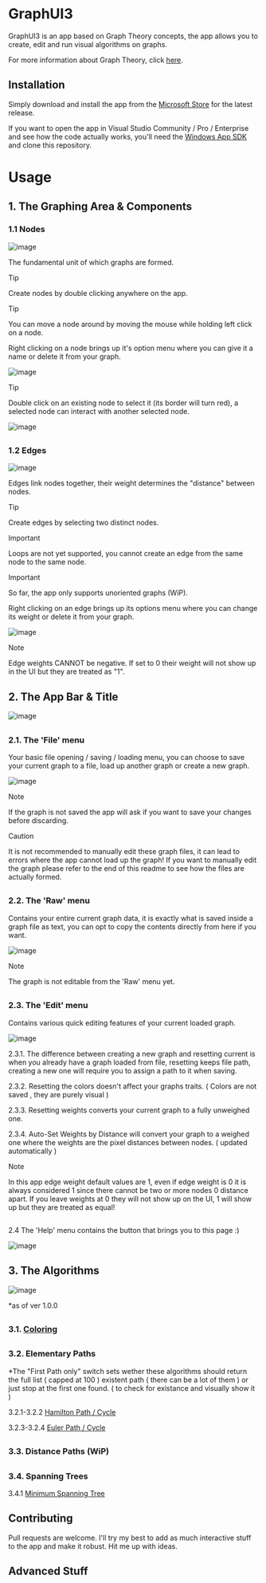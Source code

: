 # GraphUI3

GraphUI3 is an app based on Graph Theory concepts, the app allows you to create, edit and run  visual algorithms on graphs.

For more information about Graph Theory, click [here](https://brilliant.org/wiki/graph-theory/).

## Installation
Simply download and install the app from the [Microsoft Store](https://microsoft.com) for the latest release.

If you want to open the app in Visual Studio Community / Pro / Enterprise and see how the code actually works, you'll need the [Windows App SDK](https://learn.microsoft.com/en-us/windows/apps/windows-app-sdk/set-up-your-development-environment?tabs=cs-vs-community%2Ccpp-vs-community%2Cvs-2022-17-1-a%2Cvs-2022-17-1-b) and clone this repository.

# Usage

## 1. The Graphing Area & Components

### 1.1 Nodes

![image](https://github.com/roland31x/GraphUI3/assets/115028239/0b4ecd15-b8a0-41ed-831c-514f58be9437)

The fundamental unit of which graphs are formed.

>[!TIP]
> Create nodes by double clicking anywhere on the app.

>[!TIP]
> You can move a node around by moving the mouse while holding left click on a node.

Right clicking on a node brings up it's option menu where you can give it a name or delete it from your graph.

![image](https://github.com/roland31x/GraphUI3/assets/115028239/848d9b5c-aaf4-4771-a123-e571d07e545c)

>[!TIP]
> Double click on an existing node to select it (its border will turn red), a selected node can interact with another selected node.

![image](https://github.com/roland31x/GraphUI3/assets/115028239/ba4533dd-c488-4c7d-988a-9c7881487384)

##
### 1.2 Edges 

![image](https://github.com/roland31x/GraphUI3/assets/115028239/6bb00dac-81af-454a-ac1d-5e229f2446c2)

Edges link nodes together, their weight determines the "distance" between nodes.

> [!TIP]
> Create edges by selecting two distinct nodes.

> [!IMPORTANT]
> Loops are not yet supported, you cannot create an edge from the same node to the same node.

> [!IMPORTANT]
> So far, the app only supports unoriented graphs (WiP).

Right clicking on an edge brings up its options menu where you can change its weight or delete it from your graph.

![image](https://github.com/roland31x/GraphUI3/assets/115028239/036c38d1-acab-4a64-86a2-61d65c5d41e9)

> [!NOTE]
> Edge weights CANNOT be negative. If set to 0 their weight will not show up in the UI but they are treated as "1".

##
## 2. The App Bar & Title
![image](https://github.com/roland31x/GraphUI3/assets/115028239/af1c538a-4aa6-48fd-93bc-ecbde9a7aa38)

##
### 2.1. The 'File' menu 

Your basic file opening / saving / loading menu, you can choose to save your current graph to a file, load up another graph or create a new graph.

![image](https://github.com/roland31x/GraphUI3/assets/115028239/8bcdface-ab98-4560-82a5-7d2c009fb928)

> [!NOTE]
> If the graph is not saved the app will ask if you want to save your changes before discarding.

> [!CAUTION]
> It is not recommended to manually edit these graph files, it can lead to errors where the app cannot load up the graph!
> If you want to manually edit the graph please refer to the end of this readme to see how the files are actually formed.

##
### 2.2. The 'Raw' menu 

Contains your entire current graph data, it is exactly what is saved inside a graph file as text, you can opt to copy the contents directly from here if you want.

![image](https://github.com/roland31x/GraphUI3/assets/115028239/7626fa2c-2deb-44f5-ba81-4b15d4ac8594)

> [!NOTE]
> The graph is not editable from the 'Raw' menu yet.

##
### 2.3. The 'Edit' menu 

Contains various quick editing features of your current loaded graph.

![image](https://github.com/roland31x/GraphUI3/assets/115028239/0187f633-439a-464d-be05-b862b529b74c)

2.3.1. The difference between creating a new graph and resetting current is when you already have a graph loaded from file, resetting keeps file path, creating a new one will require you to assign a path to it when saving.

2.3.2. Resetting the colors doesn't affect your graphs traits. ( Colors are not saved , they are purely visual )

2.3.3. Resetting weights converts your current graph to a fully unweighed one.

2.3.4. Auto-Set Weights by Distance will convert your graph to a weighed one where the weights are the pixel distances between nodes. ( updated automatically )

> [!NOTE]
> In this app edge weight default values are 1, even if edge weight is 0 it is always considered 1 since there cannot be two or more nodes 0 distance apart.
> If you leave weights at 0 they will not show up on the UI, 1 will show up but they are treated as equal!
##
2.4 The 'Help' menu contains the button that brings you to this page :)

![image](https://github.com/roland31x/GraphUI3/assets/115028239/737c980f-6566-4dad-a2f8-5f8e10ce7fc4)

##
## 3. The Algorithms

![image](https://github.com/roland31x/GraphUI3/assets/115028239/5f70190e-7956-4012-a578-2135821106ad)

*as of ver 1.0.0
##
### 3.1. [Coloring](https://en.wikipedia.org/wiki/Graph_coloring)
##
### 3.2. Elementary Paths

*The "First Path only" switch sets wether these algorithms should return the full list ( capped at 100 ) existent path ( there can be a lot of them ) or just stop at the first one found. ( to check for existance and visually show it )

3.2.1-3.2.2 [Hamilton Path / Cycle](https://en.wikipedia.org/wiki/Hamiltonian_path)

3.2.3-3.2.4 [Euler Path / Cycle](https://en.wikipedia.org/wiki/Eulerian_path)
##
### 3.3. Distance Paths (WiP)
##
### 3.4. Spanning Trees
3.4.1 [Minimum Spanning Tree](https://en.wikipedia.org/wiki/Minimum_spanning_tree)


## Contributing

Pull requests are welcome. I'll try my best to add as much interactive stuff to the app and make it robust. Hit me up with ideas.

## Advanced Stuff
